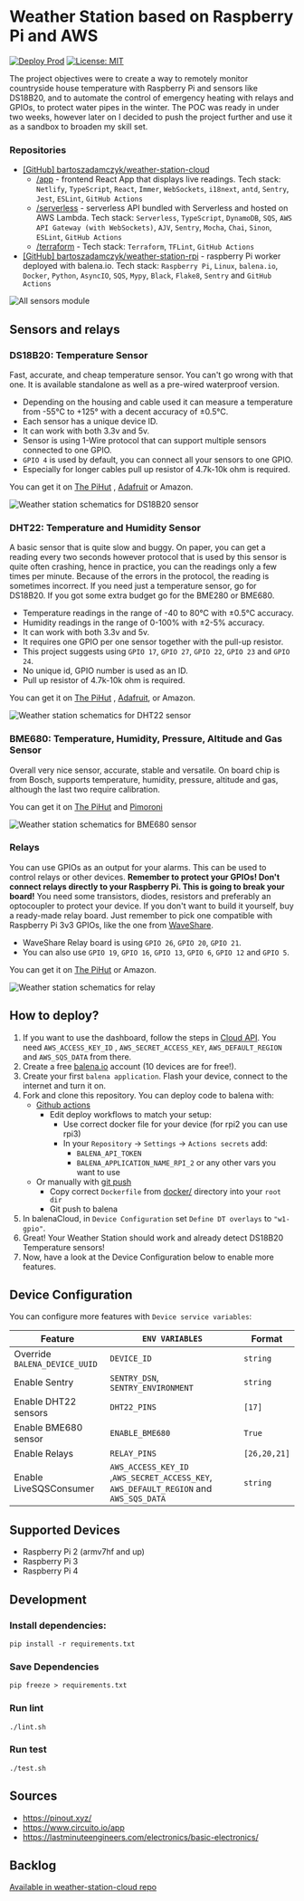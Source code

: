 # Weather Station based on Raspberry Pi and AWS

[![Deploy Prod](https://github.com/bartoszadamczyk/weather-station-rpi/actions/workflows/deploy_prod.yml/badge.svg?branch=main)](https://github.com/bartoszadamczyk/weather-station-rpi/actions/workflows/deploy_prod.yml)
[![License: MIT](https://img.shields.io/github/license/bartoszadamczyk/weather-station-rpi)](https://github.com/bartoszadamczyk/weather-station-rpi/blob/main/LICENSE)

The project objectives were to create a way to remotely monitor countryside house temperature with Raspberry Pi and
sensors like DS18B20, and to automate the control of emergency heating with relays and GPIOs, to protect water pipes in
the winter. The POC was ready in under two weeks, however later on I decided to push the project further and use it as a
sandbox to broaden my skill set.

### Repositories

- [[GitHub] bartoszadamczyk/weather-station-cloud](https://github.com/bartoszadamczyk/weather-station-cloud)
    - [/app](https://github.com/bartoszadamczyk/weather-station-cloud/app) - frontend React App that displays live
      readings. Tech stack: `Netlify`, `TypeScript`, `React`, `Immer`, `WebSockets`, `i18next`, `antd`, `Sentry`, 
      `Jest`, `ESLint`, `GitHub Actions`
    - [/serverless](https://github.com/bartoszadamczyk/weather-station-cloud/serverless) - serverless API bundled with
      Serverless and hosted on AWS Lambda. Tech stack: `Serverless`, `TypeScript`, `DynamoDB`, `SQS`,
      `AWS API Gateway (with WebSockets)`, `AJV`, `Sentry`, `Mocha`, `Chai`, `Sinon`, `ESLint`, `GitHub Actions`
    - [/terraform](https://github.com/bartoszadamczyk/weather-station-cloud/terraform) - Tech stack: `Terraform`, 
      `TFLint`, `GitHub Actions`
- [[GitHub] bartoszadamczyk/weather-station-rpi](https://github.com/bartoszadamczyk/weather-station-rpi) - raspberry Pi worker
  deployed with balena.io. Tech stack: `Raspberry Pi`, `Linux`, `balena.io`, `Docker`, `Python`, `AsyncIO`, `SQS`, 
  `Mypy`, `Black`, `Flake8`, `Sentry` and `GitHub Actions`

![All sensors module](docs/all-sensors-module.jpg)

## Sensors and relays

### DS18B20: Temperature Sensor

Fast, accurate, and cheap temperature sensor. You can't go wrong with that one. It is available standalone as well as a
pre-wired waterproof version.

- Depending on the housing and cable used it can measure a temperature from -55°C to +125° with a decent accuracy of
  ±0.5°C.
- Each sensor has a unique device ID.
- It can work with both 3.3v and 5v.
- Sensor is using 1-Wire protocol that can support multiple sensors connected to one GPIO.
- `GPIO 4` is used by default, you can connect all your sensors to one GPIO.
- Especially for longer cables pull up resistor of 4.7k-10k ohm is required.

You can get it on [The PiHut](https://thepihut.com/products/waterproof-ds18b20-digital-temperature-sensor-extras)
, [Adafruit](https://www.adafruit.com/product/381) or Amazon.

![Weather station schematics for DS18B20 sensor](docs/weather-station-schematics-DS18B20.svg)

### DHT22: Temperature and Humidity Sensor

A basic sensor that is quite slow and buggy. On paper, you can get a reading every two seconds however protocol that is
used by this sensor is quite often crashing, hence in practice, you can the readings only a few times per minute.
Because of the errors in the protocol, the reading is sometimes incorrect. If you need just a temperature sensor, go for
DS18B20. If you got some extra budget go for the BME280 or BME680.

- Temperature readings in the range of -40 to 80°C with ±0.5°C accuracy.
- Humidity readings in the range of 0-100% with ±2-5% accuracy.
- It can work with both 3.3v and 5v.
- It requires one GPIO per one sensor together with the pull-up resistor.
- This project suggests using `GPIO 17`, `GPIO 27`, `GPIO 22`, `GPIO 23` and `GPIO 24`.
- No unique id, GPIO number is used as an ID.
- Pull up resistor of 4.7k-10k ohm is required.

You can get it on [The PiHut](https://thepihut.com/products/dht22-temperature-humidity-sensor-extras)
, [Adafruit](https://www.adafruit.com/product/385), or Amazon.

![Weather station schematics for DHT22 sensor](docs/weather-station-schematics-DHT22.svg)

### BME680: Temperature, Humidity, Pressure, Altitude and Gas Sensor

Overall very nice sensor, accurate, stable and versatile. On board chip is from Bosch, supports temperature, humidity,
pressure, altitude and gas, although the last two require calibration.

You can get it
on [The PiHut](https://thepihut.com/products/adafruit-bme680-temperature-humidity-pressure-and-gas-sensor-ada3660)
and [Pimoroni](https://shop.pimoroni.com/products/bme680-breakout)

![Weather station schematics for BME680 sensor](docs/weather-station-schematics-BME680.svg)

### Relays

You can use GPIOs as an output for your alarms. This can be used to control relays or other devices. **Remember to
protect your GPIOs! Don't connect relays directly to your Raspberry Pi. This is going to break your board!** You need
some transistors, diodes, resistors and preferably an optocoupler to protect your device. If you don't want to build it
yourself, buy a ready-made relay board. Just remember to pick one compatible with Raspberry Pi 3v3 GPIOs, like the one
from [WaveShare](https://www.waveshare.com/wiki/RPi_Relay_Board).

- WaveShare Relay board is using `GPIO 26`, `GPIO 20`, `GPIO 21`.
- You can also use `GPIO 19`, `GPIO 16`, `GPIO 13`, `GPIO 6`, `GPIO 12` and `GPIO 5`.

You can get it on [The PiHut](https://thepihut.com/products/raspberry-pi-relay-board) or Amazon.

![Weather station schematics for relay](docs/weather-station-schematics-relay.svg)

## How to deploy?

1. If you want to use the dashboard, follow the steps
   in [Cloud API](https://github.com/bartoszadamczyk/weather-station-cloud). You need `AWS_ACCESS_KEY_ID`
   , `AWS_SECRET_ACCESS_KEY`, `AWS_DEFAULT_REGION` and `AWS_SQS_DATA` from there.
2. Create a free [balena.io](balena.io) account (10 devices are for free!).
3. Create your first `balena application`. Flash your device, connect to the internet and turn it on.
4. Fork and clone this repository. You can deploy code to balena with:
    - [Github actions](./.github/workflows)
        - Edit deploy workflows to match your setup:
            - Use correct docker file for your device (for rpi2 you can use rpi3)
            - In your `Repository` -> `Settings` -> `Actions secrets` add:
                - `BALENA_API_TOKEN`
                - `BALENA_APPLICATION_NAME_RPI_2` or any other vars you want to use
    - Or manually with [git push](https://www.balena.io/docs/learn/deploy/deployment/#git-push)
        - Copy correct `Dockerfile` from [docker/](docker) directory into your `root dir`
        - Git push to balena
5. In balenaCloud, in `Device Configuration` set `Define DT overlays` to `"w1-gpio"`.
5. Great! Your Weather Station should work and already detect DS18B20 Temperature sensors!
6. Now, have a look at the Device Configuration below to enable more features.

## Device Configuration

You can configure more features with `Device service variables`:

| Feature                       | `ENV VARIABLES`                                                                       | Format       |
|-------------------------------|---------------------------------------------------------------------------------------|--------------|
| Override `BALENA_DEVICE_UUID` | `DEVICE_ID`                                                                           | `string`     |
| Enable Sentry                 | `SENTRY_DSN`, `SENTRY_ENVIRONMENT`                                                    | `string`     |
| Enable DHT22 sensors          | `DHT22_PINS`                                                                          | `[17]`       |
| Enable BME680 sensor          | `ENABLE_BME680`                                                                       | `True`       |
| Enable Relays                 | `RELAY_PINS`                                                                          | `[26,20,21]` |
| Enable LiveSQSConsumer        | `AWS_ACCESS_KEY_ID` ,`AWS_SECRET_ACCESS_KEY`, `AWS_DEFAULT_REGION` and `AWS_SQS_DATA` | `string`     |

## Supported Devices

- Raspberry Pi 2 (armv7hf and up)
- Raspberry Pi 3
- Raspberry Pi 4

## Development

### Install dependencies:

```shell
pip install -r requirements.txt
```

### Save Dependencies

```shell
pip freeze > requirements.txt
```

### Run lint

```shell
./lint.sh
```

### Run test

```shell
./test.sh
```

## Sources

- https://pinout.xyz/
- https://www.circuito.io/app
- https://lastminuteengineers.com/electronics/basic-electronics/

## Backlog
[Available in weather-station-cloud repo](https://github.com/bartoszadamczyk/weather-station-cloud#backlog)
